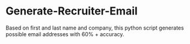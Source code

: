 # Generate-Recruiter-Email
Based on first and last name and company, this python script generates possible email addresses with 60% + accuracy.
